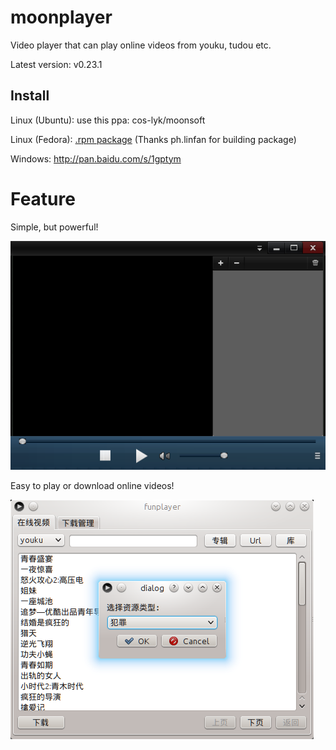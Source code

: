 moonplayer
==========
Video player that can play online videos from youku, tudou etc.

Latest version: v0.23.1


Install
----
Linux (Ubuntu): use this ppa: cos-lyk/moonsoft

Linux (Fedora): [.rpm package](http://pan.baidu.com/s/1GKoUJ ".rpm package") (Thanks ph.linfan for building package)

Windows: <http://pan.baidu.com/s/1gptym>

Feature
====
Simple, but powerful!

<img src="src/screenshot.png?raw=true" title="screenshot" />

Easy to play or download online videos!

<img src="src/screenshot2.png?raw=true" title="screenshot2" />